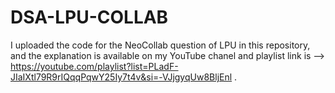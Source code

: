 # DSA-LPU-COLLAB
I uploaded the code for the NeoCollab question of LPU in this repository, and the explanation is available on my YouTube chanel and
 playlist link is --> https://youtube.com/playlist?list=PLadF-JIaIXtl79R9rIQqqPqwY25Iy7t4v&si=-VJjgyqUw8BljEnl .
